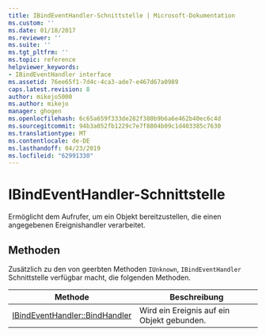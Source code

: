 ```yaml
---
title: IBindEventHandler-Schnittstelle | Microsoft-Dokumentation
ms.custom: ''
ms.date: 01/18/2017
ms.reviewer: ''
ms.suite: ''
ms.tgt_pltfrm: ''
ms.topic: reference
helpviewer_keywords:
- IBindEventHandler interface
ms.assetid: 76ee65f1-7d4c-4ca3-ade7-e467d67a0989
caps.latest.revision: 8
author: mikejo5000
ms.author: mikejo
manager: ghogen
ms.openlocfilehash: 6c65a659f333de282f380b9b6a6e462b40ec6c4d
ms.sourcegitcommit: 94b3a052fb1229c7e7f8804b09c1d403385c7630
ms.translationtype: MT
ms.contentlocale: de-DE
ms.lasthandoff: 04/23/2019
ms.locfileid: "62991330"
---
```

# <a name="ibindeventhandler-interface"></a>IBindEventHandler-Schnittstelle
Ermöglicht dem Aufrufer, um ein Objekt bereitzustellen, die einen angegebenen Ereignishandler verarbeitet.  
  
## <a name="methods"></a>Methoden  
 Zusätzlich zu den von geerbten Methoden `IUnknown`, `IBindEventHandler` Schnittstelle verfügbar macht, die folgenden Methoden.  
  
|Methode|Beschreibung|  
|------------|-----------------|  
|[IBindEventHandler::BindHandler](../../winscript/reference/ibindeventhandler-bindhandler.md)|Wird ein Ereignis auf ein Objekt gebunden.|